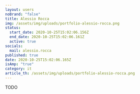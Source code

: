 ```yaml
---
layout: users
noBrand: "false"
title: Alessio Rocca
img: /assets/img/uploads/portfolio-alessio-rocca.png
status:
  start_date: 2020-10-25T15:02:06.156Z
  end_date: 2020-10-25T15:02:06.161Z
  active: true
socials:
  mail: alessio.rocca
published: true
date: 2020-10-25T15:02:06.165Z
isAmp: "true"
category: it
article_th: /assets/img/uploads/portfolio-alessio-rocca.png
---
```

TODO